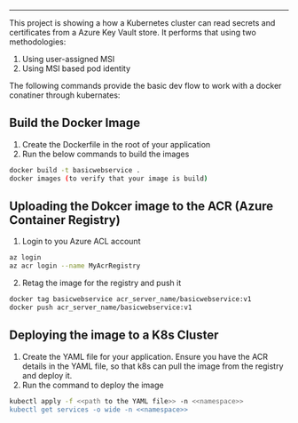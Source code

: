 ----
This project is showing a how a Kubernetes cluster can read secrets and certificates from a Azure Key Vault store. It performs that using two methodologies:

1) Using user-assigned MSI  <br/>
2) Using MSI based pod identity

The following commands provide the basic dev flow to work with a docker conatiner through kubernates:

## Build the Docker Image
1) Create the Dockerfile in the root of your application
2) Run the below commands to build the images
```bash
docker build -t basicwebservice .
docker images (to verify that your image is build)
```

## Uploading the Dokcer image to the ACR (Azure Container Registry)
1) Login to you Azure ACL account
```bash
az login
az acr login --name MyAcrRegistry
```
2) Retag the image for the registry and push it
```bash
docker tag basicwebservice acr_server_name/basicwebservice:v1
docker push acr_server_name/basicwebservice:v1
```

## Deploying the image to a K8s Cluster
1) Create the YAML file for your application. Ensure you have the ACR details in the YAML file, so that k8s can pull the image from the registry and deploy it.
2) Run the command to deploy the image
```bash
kubectl apply -f <<path to the YAML file>> -n <<namespace>>
kubectl get services -o wide -n <<namespace>>
```
